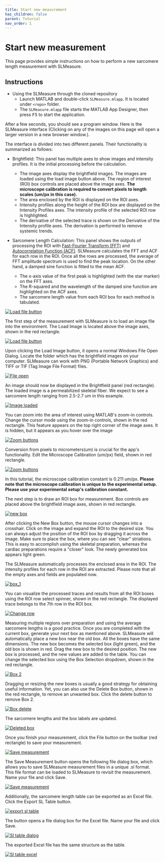 ```yaml
---
title: Start new measurement
has_children: false
parent: Tutorial
nav_order: 1
---
```


# Start new measurement

This page provides simple instructions on how to perform a new sarcomere length measurement with SLMeasure.

## Instructions

+ Using the SLMeasure through the cloned repository
    - Launch MATLAB and double-click `SLMeasure.mlapp`. It is located under `<repo>` folder. 
    - The `SLMeasure.mlapp` file starts the MATLAB App Designer, then press <kbd>F5</kbd> to start the application.

After a few seconds, you should see a program window. Here is the SLMeasure interface (Clicking on any of the images on this page will open a larger version in a new browser window.).

The interface is divided into two different panels. Their functionality is summarized as follows:
+ Brightfield: This panel has multiple axes to show images and intensity profiles. It is the initial processing before the calculation.
    + The image axes display the brightfield images. The images are loaded using the load image button above. The region of interest (ROI) box controls are placed above the image axes. **The microscope calibration is required to convert pixels to length scales (um/px in this case).**
    + The area enclosed by the ROI is displayed on the ROI axes.
    + Intensity profiles along the height of the ROI box are displayed on the Intensity Profiles axes. The intensity profile of the selected ROI row is highlighted.
    + The derivative of the selected trace is shown on the Derivative of the Intensity profile axes. The derivation is performed to remove systemic trends.

+ Sarcomere Length Calculation: This panel shows the outputs of processing the ROI with [Fast-Fourier Transform (FFT)](https://en.wikipedia.org/wiki/Fast_Fourier_transform) and [Autocorrelation Function (ACF)](https://en.wikipedia.org/wiki/Autocorrelation). SLMeasure calculates the FFT and ACF for each row in the ROI. Once all the rows are processed, the average of FFT amplitude spectrum is used to find the peak location. On the other hand, a damped sine function is fitted to the mean ACF.
    + The x-axis value of the first peak is highlighted (with the star marker) on the FFT axes. 
    + The R-squared and the wavelength of the damped sine function are highlighted on the ACF axes.
    + The sarcomere length value from each ROI box for each method is tabulated.

<a href="media/start_up_window.png" target="_blank">![Load file button](media/start_up_window.png)</a>

The first step of the measurement with SLMeasure is to load an image file into the environment. The Load Image is located above the image axes, shown in the red rectangle.

<a href="media/load_image.png" target="_blank">![Load file button](media/load_image.png)</a>

Upon clicking the Load Image button, it opens a normal Windows File Open Dialog. Locate the folder which has the brightfield images on your computer. SLMeasure can work with PNG (Portable Network Graphics) and TIFF or TIF (Tag Image File Format) files.

<a href="media/file_open.png" target="_blank">![File open](media/file_open.png)</a>

An image should now be displayed in the Brightfield panel (red rectangle). The loaded image is a permeabilized skeletal fiber. We expect to see a sarcomere length ranging from 2.5-2.7 um in this example.

<a href="media/image_loaded.png" target="_blank">![Image loaded](media/image_loaded.png)</a>

You can zoom into the area of interest using MATLAB's zoom-in controls. Change the cursor mode using the zoom-in controls, shown in the red rectangle. This feature appears on the top right corner of the image axes. It is hidden, but it appears as you hover over the image

<a href="media/zoom_buttons.png" target="_blank">![Zoom buttons](media/zoom_buttons.png)</a>

Conversion from pixels to micrometers(um) is crucial for the app's functionality. Edit the Microscope Calibration (um/px) field, shown in red rectangle.

<a href="media/microscope_calibration.png" target="_blank">![Zoom buttons](media/microscope_calibration.png)</a>

In this tutorial, the microscope calibration constant is 0.211 um/px. **Please note that the microscope calibration is unique to the experimental setup. Please use your experimental setup's calibration constant.**

The next step is to draw an ROI box for measurement. Box controls are placed above the brightfield image axes, shown in red rectangle.

<a href="media/new_box.png" target="_blank">![new box](media/new_box.png)</a>

After clicking the New Box button, the mouse cursor changes into a crosshair. Click on the image and expand the ROI to the desired size. You can always adjust the position of the ROI box by dragging it across the image. Make sure to place the box, where you can see "clear" striations. This is easy to accomplish using the skeletal preparation, whereas the cardiac preparations require a "closer" look. The newly generated box appears light green. 

The SLMeasure automatically processes the enclosed area in the ROI. The intensity profiles for each row in the ROI are extracted. Please note that all the empty axes and fields are populated now.

<a href="media/box_1.png" target="_blank">![box_1](media/box_1.png)</a>

You can visualize the processed traces and results from all the ROI boxes using the ROI row select spinner, shown in the red rectangle. The displayed trace belongs to the 7th row in the ROI box.

<a href="media/change_row.png" target="_blank">![Change row](media/change_row.png)</a>

Measuring multiple regions over preparation and using the average sarcomere lengths is a good practice. Once you are completed with the current box, generate your next box as mentioned above. SLMeasure will automatically place a new box near the old box. All the boxes have the same dimensions. The new box becomes the selected box (light green), and the old box is shown in red. Drag the new box to the desired position. The new box is processed, and the new values are added to the table. You can change the selected box using the Box Selection dropdown, shown in the red rectangle.

<a href="media/box_2.png" target="_blank">![Box 2](media/box_2.png)</a>

Dragging or resizing the new boxes is usually a good strategy for obtaining useful information. Yet, you can also use the Delete Box button, shown in the red rectangle, to remove an unwanted box. Click the delete button to remove Box 2.

<a href="media/box_delete.png" target="_blank">![Box delete](media/box_delete.png)</a>

The sarcomere lengths and the box labels are updated.

<a href="media/deleted_box.png" target="_blank">![Deleted box](media/deleted_box.png)</a>

Once you finish your measurement, click the File button on the toolbar (red rectangle) to save your measurement.

<a href="media/save_measurement.png" target="_blank">![Save measurement](media/save_measurement.png)</a>

The Save Measurement button opens the following file dialog box, which allows you to save SLMeasure measurement files in a unique .sl format. This file format can be loaded to SLMeasure to revisit the measurement. Name your file and click Save.

<a href="media/save_measurement_dialog.png" target="_blank">![Save measurement](media/save_measurement_dialog.png)</a>

Additionally, the sarcomere length table can be exported as an Excel file. Click the Export SL Table button. 

<a href="media/export_sl_table.png" target="_blank">![export sl table](media/export_sl_table.png)</a>

The button opens a file dialog box for the Excel file. Name your file and click Save.

<a href="media/sl_table_dialog.png" target="_blank">![Sl table dialog](media/sl_table_dialog.png)</a>

The exported Excel file has the same structure as the table.

<a href="media/sl_table_excel.png" target="_blank">![Sl table excel](media/sl_table_excel.png)</a>

